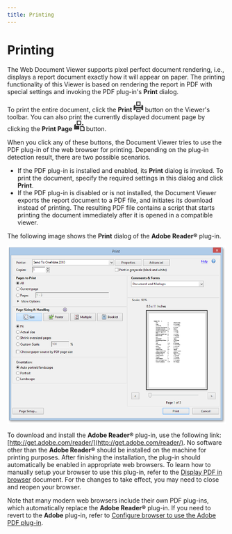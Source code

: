 ```yaml
---
title: Printing
---
```

# Printing
The Web Document Viewer supports pixel perfect document rendering, i.e., displays a report document exactly how it will appear on paper. The printing functionality of this Viewer is based on rendering the report in PDF with special settings and invoking the PDF plug-in's **Print** dialog.

To print the entire document, click the **Print** ![web-designer-main-toolbar-print](../../../images/Img121022.png) button on the Viewer's toolbar. You can also print the currently displayed document page by clicking the **Print Page** ![web-designer-main-toolbar-print-page](../../../images/Img121023.png) button.

When you click any of these buttons, the Document Viewer tries to use the PDF plug-in of the web browser for printing. Depending on the plug-in detection result, there are two possible scenarios.
* If the PDF plug-in is installed and enabled, its **Print** dialog is invoked. To print the document, specify the required settings in this dialog and click **Print**.
* If the PDF plug-in is disabled or is not installed, the Document Viewer exports the report document to a PDF file, and initiates its download instead of printing. The resulting PDF file contains a script that starts printing the document immediately after it is opened in a compatible viewer.

The following image shows the **Print** dialog of the **Adobe Reader&#174;** plug-in.

![EUD_HTML5DV_PrintDialog](../../../images/Img121882.png)

To download and install the **Adobe Reader&#174;** plug-in, use the following link: [http://get.adobe.com/reader/](http://get.adobe.com/reader/). No software other than the **Adobe Reader&#174;** should be installed on the machine for printing purposes. After finishing the installation, the plug-in should automatically be enabled in appropriate web browsers. To learn how to manually setup your browser to use this plug-in, refer to the [Display PDF in browser](https://helpx.adobe.com/acrobat/using/display-pdf-in-browser.html) document. For the changes to take effect, you may need to close and reopen your browser.

Note that many modern web browsers include their own PDF plug-ins, which automatically replace the **Adobe Reader&#174;** plug-in. If you need to revert to the **Adobe** plug-in, refer to [Configure browser to use the Adobe PDF plug-in](https://helpx.adobe.com/acrobat/kb/pdf-browser-plugin-configuration.html).